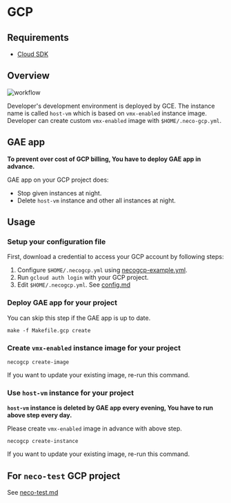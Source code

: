 GCP
===

Requirements
------------

- [Cloud SDK](https://cloud.google.com/sdk/)

Overview
--------

![workflow](http://www.plantuml.com/plantuml/svg/ZP1DJWGX58JtdABISQ6BngWxJCmOntW23u3mGdVaXpGmqTjBbEb5_vXPlbVKzuewf2odN9nbKkKmeRlZE5AquHjlpw-GCNPdvPxZPIAP2IVtrPEN7vOqHYSDpMyUEDuJOGWfzoU7qLUyLrKlYPIiIhVXPM9rLA3ldt3TfXi8N45f61Llw_m89py9-jV2n3_16cUr_oDwKg4YeLPk9dP-8i3vnS1cteMrT8jrOnbbGz5GmSLIMIaDCs_hFETR975kPgcWfD4Rh41ixdm_sv4iLQJCyACPCZkGryNP7m00)

Developer's development environment is deployed by GCE.
The instance name is called `host-vm` which is based on `vmx-enabled` instance image.
Developer can create custom `vmx-enabled` image with `$HOME/.neco-gcp.yml`.

GAE app
-------

**To prevent over cost of GCP billing, You have to deploy GAE app in advance.**

GAE app on your GCP project does:

- Stop given instances at night.
- Delete `host-vm` instance and other all instances at night.

Usage
-----

### Setup your configuration file

First, download a credential to access your GCP account by following steps:

1. Configure `$HOME/.necogcp.yml` using [necogcp-example.yml](necogcp-example.yml).
1. Run `gcloud auth login` with your GCP project.
1. Edit `$HOME/.necogcp.yml`. See [config.md](config.md)

### Deploy GAE app for your project

You can skip this step if the GAE app is up to date.

```console
make -f Makefile.gcp create
```

### Create `vmx-enabled` instance image for your project

```console
necogcp create-image
```

If you want to update your existing image, re-run this command.

### Use `host-vm` instance for your project

**`host-vm` instance is deleted by GAE app every evening, You have to run above step every day.**

Please create `vmx-enabled` image in advance with above step.

```console
necogcp create-instance
```

If you want to update your existing image, re-run this command.


For `neco-test` GCP project
---------------------------

See [neco-test.md](neco-test.md)

